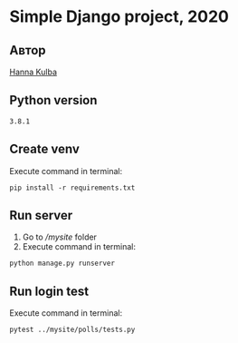 # Simple Django project, 2020

## Автор

[Hanna Kulba](https://github.com/HannaKulba)

## Python version
```
3.8.1
```

## Create venv
Execute command in terminal:
```
pip install -r requirements.txt
```

## Run server 
1. Go to */mysite* folder
2. Execute command in terminal:
```
python manage.py runserver
```

## Run login test
Execute command in terminal:
```
pytest ../mysite/polls/tests.py
```
